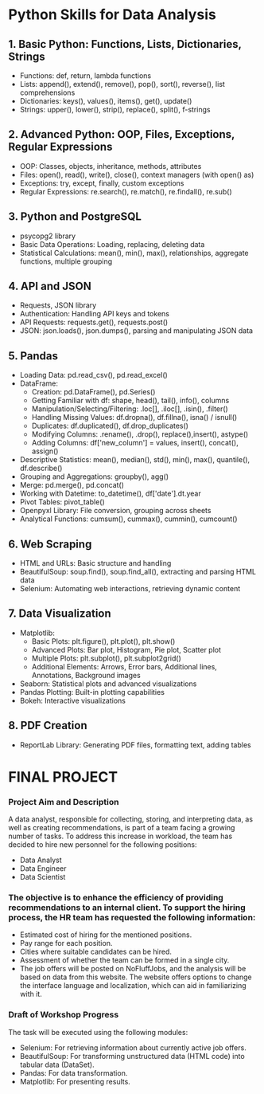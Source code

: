 # Python Skills for Data Analysis

## 1. Basic Python: Functions, Lists, Dictionaries, Strings
- Functions: def, return, lambda functions
- Lists: append(), extend(), remove(), pop(), sort(), reverse(), list comprehensions
- Dictionaries: keys(), values(), items(), get(), update()
- Strings: upper(), lower(), strip(), replace(), split(), f-strings

## 2. Advanced Python: OOP, Files, Exceptions, Regular Expressions
- OOP: Classes, objects, inheritance, methods, attributes
- Files: open(), read(), write(), close(), context managers (with open() as)
- Exceptions: try, except, finally, custom exceptions
- Regular Expressions: re.search(), re.match(), re.findall(), re.sub()

## 3. Python and PostgreSQL
- psycopg2 library
- Basic Data Operations: Loading, replacing, deleting data
- Statistical Calculations: mean(), min(), max(), relationships, aggregate functions, multiple grouping

## 4. API and JSON
- Requests, JSON library
- Authentication: Handling API keys and tokens
- API Requests: requests.get(), requests.post()
- JSON: json.loads(), json.dumps(), parsing and manipulating JSON data

## 5. Pandas
- Loading Data: pd.read_csv(), pd.read_excel()
- DataFrame:
  - Creation: pd.DataFrame(), pd.Series()
  - Getting Familiar with df: shape, head(), tail(), info(), columns
  - Manipulation/Selecting/Filtering: .loc[], .iloc[], .isin(), .filter()
  - Handling Missing Values: df.dropna(), df.fillna(), isna() / isnull()
  - Duplicates: df.duplicated(), df.drop_duplicates()
  - Modifying Columns: .rename(), .drop(), replace(),insert(), astype()
  - Adding Columns: df['new_column'] = values, insert(), concat(), assign()
- Descriptive Statistics: mean(), median(), std(), min(), max(), quantile(), df.describe()
- Grouping and Aggregations: groupby(), agg()
- Merge: pd.merge(), pd.concat()
- Working with Datetime: to_datetime(), df['date'].dt.year
- Pivot Tables: pivot_table()
- Openpyxl Library: File conversion, grouping across sheets
- Analytical Functions: cumsum(), cummax(), cummin(), cumcount()

## 6. Web Scraping
- HTML and URLs: Basic structure and handling
- BeautifulSoup: soup.find(), soup.find_all(), extracting and parsing HTML data
- Selenium: Automating web interactions, retrieving dynamic content

## 7. Data Visualization
- Matplotlib:
  - Basic Plots: plt.figure(), plt.plot(), plt.show()
  - Advanced Plots: Bar plot, Histogram, Pie plot, Scatter plot
  - Multiple Plots: plt.subplot(), plt.subplot2grid()
  - Additional Elements: Arrows, Error bars, Additional lines, Annotations, Background images
- Seaborn: Statistical plots and advanced visualizations
- Pandas Plotting: Built-in plotting capabilities
- Bokeh: Interactive visualizations

## 8. PDF Creation
- ReportLab Library: Generating PDF files, formatting text, adding tables


# FINAL PROJECT

### Project Aim and Description
A data analyst, responsible for collecting, storing, and interpreting data, as well as creating recommendations, is part of a team facing a growing number of tasks. To address this increase in workload, the team has decided to hire new personnel for the following positions:
- Data Analyst
- Data Engineer
- Data Scientist

### The objective is to enhance the efficiency of providing recommendations to an internal client. To support the hiring process, the HR team has requested the following information:
- Estimated cost of hiring for the mentioned positions.
- Pay range for each position.
- Cities where suitable candidates can be hired.
- Assessment of whether the team can be formed in a single city.
- The job offers will be posted on NoFluffJobs, and the analysis will be based on data from this website. The website offers options to change the interface language and localization, which can aid in familiarizing with it.

### Draft of Workshop Progress
The task will be executed using the following modules:
- Selenium: For retrieving information about currently active job offers.
- BeautifulSoup: For transforming unstructured data (HTML code) into tabular data (DataSet).
- Pandas: For data transformation.
- Matplotlib: For presenting results.
